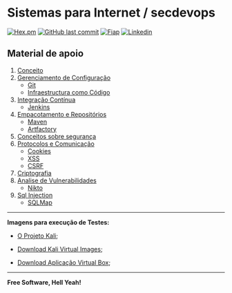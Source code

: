 # Sistemas para Internet / secdevops

[![Hex.pm](https://img.shields.io/hexpm/l/plug.svg)](https://github.com/2TINsecdevops/aulas/blob/master/LICENCE.md) [![GitHub last commit](https://img.shields.io/github/last-commit/google/skia.svg)](https://github.com/2TINsecdevops/aulas/commits/master) [![Fiap](https://img.shields.io/badge/Fiap-2018-ff0080.svg)](https://www.fiap.com.br/) [![Linkedin](https://img.shields.io/badge/Linkedin-hpinfo-00BFFF.svg)](https://www.linkedin.com/in/hpinfo/)

## Material de apoio

1. [Conceito](https://github.com/2TINsecdevops/aulas/blob/master/content/concepts)
2. [Gerenciamento de Configuração](https://github.com/2TINsecdevops/aulas/blob/master/content/configuration-management/)
   - [Git](https://github.com/2TINsecdevops/aulas/blob/master/content/configuration-management/git.md)
   - [Infraestructura como Código](https://github.com/2TINsecdevops/aulas/blob/master/content/configuration-management/iac.md)
3. [Integração Contínua](https://github.com/2TINsecdevops/aulas/blob/master/content/ci/ci.md)
   - [Jenkins](https://github.com/2TINsecdevops/aulas/blob/master/content/ci/jenkins)
4. [Empacotamento e Repositórios](https://github.com/2TINsecdevops/aulas/blob/master/content/packages-repositories/packages-repositories.md)
   - [Maven](https://github.com/2TINsecdevops/aulas/blob/master/content/packages-repositories/maven)
   - [Artfactory](https://github.com/2TINsecdevops/aulas/blob/master/content/packages-repositories/art)
5. [Conceitos sobre segurança](https://github.com/2TINsecdevops/aulas/tree/master/content/intro-sec)
6. [Protocolos e Comunicação](https://github.com/2TINsecdevops/aulas/tree/master/content/http)
   - [Cookies](https://github.com/2TINsecdevops/aulas/tree/master/content/cookies)
   - [XSS](https://github.com/2TINsecdevops/aulas/tree/master/content/xss)
   - [CSRF](https://github.com/2TINsecdevops/aulas/tree/master/content/csrf)
7. [Criptografia](https://github.com/2TINsecdevops/aulas/tree/master/content/criptografia)
8. [Analise de Vulnerabilidades](https://github.com/2TINsecdevops/aulas/tree/master/content/va)
   - [Nikto](https://github.com/2TINsecdevops/aulas/tree/master/content/va/nikto.md)
9. [Sql Injection](https://github.com/2TINsecdevops/aulas/tree/master/content/sqli)
    - [SQLMap](https://github.com/2TINsecdevops/aulas/tree/master/content/sqli/sqlmap)
  
---

**Imagens para execução de Testes:**

- [O Projeto Kali](https://www.kali.org/downloads/3/);

- [Download Kali Virtual Images](https://www.offensive-security.com/kali-linux-vmware-virtualbox-image-download/);

- [Download Aplicação Virtual Box](https://www.virtualbox.org/wiki/Downloads);

---

**Free Software, Hell Yeah!**
